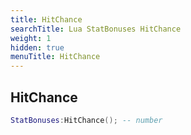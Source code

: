 ```yaml
---
title: HitChance
searchTitle: Lua StatBonuses HitChance
weight: 1
hidden: true
menuTitle: HitChance
---
```

## HitChance
```lua
StatBonuses:HitChance(); -- number
```